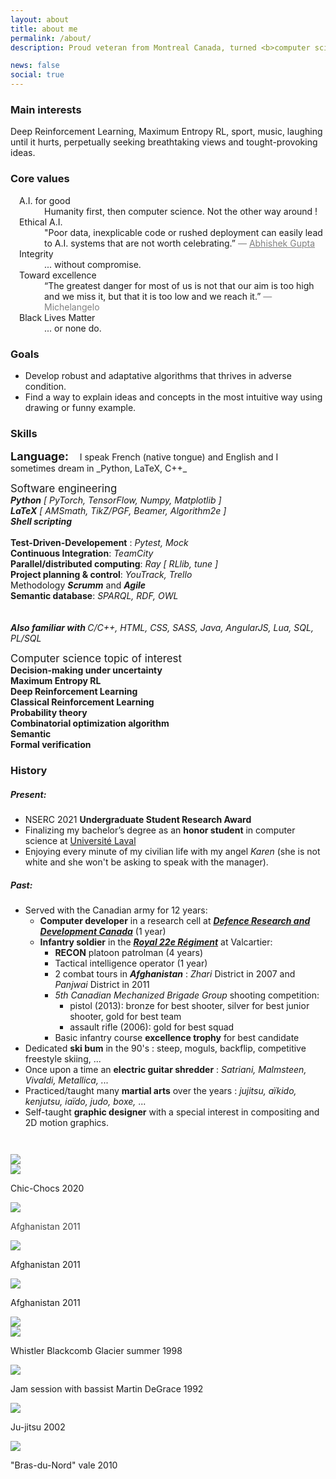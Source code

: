 ```yaml
---
layout: about
title: about me
permalink: /about/
description: Proud veteran from Montreal Canada, turned <b>computer scientist</b> and passionate about <b>A.I.</b>

news: false
social: true
---
```



### Main interests
Deep Reinforcement Learning, Maximum Entropy RL, sport, music, laughing until it hurts, perpetually seeking breathtaking views and tought-provoking ideas. 

### Core values

<dl style="padding-left: 1em; padding-right: 0em;" class="row">
  <dt class="col-md-3">A.I. for good</dt> <dd class="col-xl-9">
     Humanity first, then computer science. Not the other way around ! 
  </dd>
  <dt class="col-md-3">Ethical A.I.</dt> <dd class="col-xl-9">
    "Poor data, inexplicable code or rushed deployment can easily lead to A.I. systems that are not worth celebrating.”
    <span style="color: gray">― <a style="color: gray" href="https://atg-abhishek.github.io" target="_blank">Abhishek Gupta</a> 
    <!-- at the <a href="https://www.weforum.org" target="_blank">World Economic Forum</a> -->
    </span> 
  </dd>
  <dt class="col-md-3 border-md-bottom">Integrity</dt> <dd class="col-xl-9">
        ... without compromise.
  </dd>
  <dt class="col-md-3">Toward excellence</dt> <dd class="col-xl-9">
        <!-- 
        Better to set the bar too high and fail then setting it to low and succeed
        -->
        “The greatest danger for most of us is not that our aim is too high and we miss it, but that it is too low and we reach it.” 
        <span style="color: gray">― Michelangelo</span>
  </dd>
  <dt class="col-md-3">Black Lives Matter</dt> <dd class="col-xl-9">
        <!-- 
        Today, tomorrow and every day after that
        if it does not, then my life does not matter either
        -->
        ... or none do.
  </dd>
</dl>

<!-- 
<p style="text-align: center" class="font-weight-bold">
Ethical A.I.<br>
A.I. for good: Humanity fisrt, then computer science then profit or building cool stuff<br> 
Integrity & acountability<br>
Toward excellence: it's better to set the bar to high and fail then setting it to low and susceed<br>
Black Live Matter: today, tomorow and every day after that<br>
</p>
<blockquote class="text-center">
<p class="d-md-inline">"Poor data, inexplicable code or rushed deployment can easily lead to A.I. systems <br> that are not worth celebrating.”</p> 
<footer class="blockquote-footer"><cite title="Source Title"><a href="https://atg-abhishek.github.io" target="_blank">Abhishek Gupta</a></cite> at the <a href="https://www.weforum.org" target="_blank">World Economic Forum</a></footer>
</blockquote>
---
 -->


### Goals 
- Develop robust and adaptative algorithms that thrives in adverse condition.
- Find a way to explain ideas and concepts in the most intuitive way using drawing or funny example. 


### Skills

<span style="font-size: large; font-weight: bolder; border-bottom: none; margin-right: 0.75em;">
Language:
</span>
I speak French (native tongue) and English and I sometimes dream in _Python, LaTeX, C++_ 

<div style="padding-top: 1em;">
    <div class="card border-dark mb-3">
        <div class="card-header" style="font-size: larger;">
            Software engineering
        </div>
        <div class="card-body text-dark">
            <div class="container card-text">
                <div class="row ">
                    <div class="col text-sm-center">
                        <i><b>Python</b> [ PyTorch, TensorFlow, Numpy, Matplotlib ]</i> <br>
                        <i><b>LaTeX</b> [ AMSmath, TikZ/PGF, Beamer, Algorithm2e ]</i> <br>
                        <i><b>Shell scripting</b></i> <br>
                        <br>
                    </div>
                </div>
                <div class="row justify-content-center ">
                    <div class="col-md-6"> <b>Test-Driven-Developement</b> : <i>Pytest, Mock</i> </div>
                    <div class="col-md-6"> <b>Continuous Integration</b>: <i>TeamCity</i> </div>
                    <div class="col-md-6"> <b>Parallel/distributed computing</b>: <i>Ray [ RLlib, tune ]</i></div>
                    <div class="col-md-6"> <b>Project planning & control</b>: <i>YouTrack, Trello</i> </div>
                    <div class="col-md-6"> Methodology <i><b>Scrumm</b></i> and <i><b>Agile</b></i> </div>
                    <div class="col-md-6"> <b>Semantic database</b>: <i>SPARQL, RDF, OWL</i> </div>
                    <br><br>
                </div>
                <div class="row ">
                    <div class="col text-sm-center">
                        <i><b>Also familiar with </b> C/C++, HTML, CSS, SASS, Java, AngularJS, Lua, SQL, PL/SQL</i> <br>
                    </div>
                </div>
            </div>
        </div>
    </div>
</div>


<div style="padding-top: 1em;">
    <div class="card border-dark mb-3">
        <div class="card-header" style="font-size: larger;">
            Computer science topic of interest
        </div>
        <div class="card-body text-dark">
            <div class="container card-text" style="font-weight: bold">
                <div class="row justify-content-center">
                        <div class="col-md-6">Decision-making under uncertainty<br></div>
                        <div class="col-md-6"> Maximum Entropy RL </div>
                        <div class="col-md-6"> Deep Reinforcement Learning </div>
                        <div class="col-md-6"> Classical Reinforcement Learning </div>
                        <div class="col-md-6"> Probability theory </div>
                        <div class="col-md-6"> Combinatorial optimization algorithm </div>
                        <div class="col-md-6"> Semantic </div>
                        <div class="col-md-6"> Formal verification </div>
                </div>
            </div>
        </div>
    </div>
</div>



### History 
##### Present:
 * NSERC 2021 **Undergraduate Student Research Award**
 * Finalizing my bachelor’s degree as an **honor student** in computer science at <a href="https://www.ulaval.ca" target="_blank">Université Laval</a> 
 * Enjoying every minute of my civilian life with my angel _Karen_ (she is not white and she won't be asking to speak with the manager).

##### Past:
 * Served with the Canadian army for 12 years:
     * **Computer developer** in a research cell at [***Defence Research and Development Canada***](https://www.canada.ca/en/defence-research-development.html) (1 year)
     * **Infantry soldier** in the [***Royal 22e Régiment***](https://fr.wikipedia.org/wiki/Royal_22e_Régiment) at Valcartier:
        * **RECON** platoon patrolman (4 years)
        * Tactical intelligence operator (1 year)
        * 2 combat tours in ***Afghanistan*** : _Zhari_ District in 2007 and _Panjwai_ District in 2011 
        * _5th Canadian Mechanized Brigade Group_ shooting competition:
            * pistol (2013):  bronze for best shooter, silver for best junior shooter, gold for best team 
            * assault rifle (2006):  gold for best squad
        * Basic infantry course **excellence trophy** for best candidate    
 * Dedicated **ski bum** in the 90's : steep, moguls, backflip, competitive freestyle skiing, ...
 * Once upon a time an **electric guitar shredder** : _Satriani, Malmsteen, Vivaldi, Metallica, ..._
 * Practiced/taught many **martial arts** over the years : _jujitsu, aïkido, kenjutsu, iaïdo, judo, boxe,_ ...
 * Self-taught **graphic designer** with a special interest in compositing and 2D motion graphics.
 
<div id="carouselRedLeaderPictSlidesOnly" class="carousel slide carousel-fade " data-interval="5000" data-ride="carousel" style="padding-top: 2em;">
    <div class="carousel-inner z-depth-1">
        <div class="carousel-item active">
            <img class="d-block w-100 rounded"
                     src="{{ 'luc_work.jpg' | prepend: '/assets/img/history_pic/' | relative_url }}">
        </div>
        <div class="carousel-item ">
            <img class="d-block w-100 rounded"
                     src="{{ 'chicChoc_w_karen.jpg' | prepend: '/assets/img/history_pic/' | relative_url }}">
            <div class="carousel-caption d-none d-sm-block ">
                <p>Chic-Chocs 2020</p>
            </div>
        </div>
        <div class="carousel-item ">
            <img class="d-block w-100 rounded"
                     src="{{ 'chinook_landing.jpg' | prepend: '/assets/img/history_pic/' | relative_url }}">
            <div class="carousel-caption d-none d-sm-block " >
                <p style="opacity: 80%;">
                Afghanistan 2011</p>
            </div>
        </div>
        <div class="carousel-item ">
            <img class="d-block w-100 rounded"
                     src="{{ 'barbel_sunset.jpg' | prepend: '/assets/img/history_pic/' | relative_url }}">
            <div class="carousel-caption d-none d-sm-block ">
                <p>Afghanistan 2011</p>
            </div>
        </div>
        <!-- 
        <div class="carousel-item ">
            <img class="d-block w-100 rounded"
                     src="{{ 'afgh_pistol_train.jpg' | prepend: '/assets/img/history_pic/' | relative_url }}">
        </div>
        <div class="carousel-item ">
            <img class="d-block w-100 rounded"
                     src="{{ 'afg_sunset.jpg' | prepend: '/assets/img/history_pic/' | relative_url }}">
            <div class="carousel-caption d-none d-sm-block ">
                <p>Afghanistan 2011</p>
            </div>
        </div>
        -->
        <div class="carousel-item ">
            <img class="d-block w-100 rounded"
                     src="{{ 'op_extract.jpg' | prepend: '/assets/img/history_pic/' | relative_url }}">
            <div class="carousel-caption d-none d-sm-block ">
                <p>Afghanistan 2011</p>
            </div>
        </div>
        <div class="carousel-item ">
            <img class="d-block w-100 rounded"
                     src="{{ 'max_mag.jpg' | prepend: '/assets/img/history_pic/' | relative_url }}">
        </div>
        <div class="carousel-item ">
            <img class="d-block w-100 rounded"
                     src="{{ 'ski_bum_whistler.jpg' | prepend: '/assets/img/history_pic/' | relative_url }}">
            <div class="carousel-caption d-none d-sm-block aligh-left" >
                <p>Whistler Blackcomb Glacier summer 1998</p>
            </div>
        </div>
        <div class="carousel-item ">
            <img class="d-block w-100 rounded"
                     src="{{ 'guitar_shredder.jpg' | prepend: '/assets/img/history_pic/' | relative_url }}">
            <div class="carousel-caption d-none d-sm-block ">
                <p>Jam session with bassist Martin DeGrace 1992</p>
            </div>
        </div>
        <div class="carousel-item ">
            <img class="d-block w-100 rounded"
                     src="{{ 'jujitsu_train.jpg' | prepend: '/assets/img/history_pic/' | relative_url }}">
            <div class="carousel-caption d-none d-sm-block ">
                <p>Ju-jitsu 2002</p>
            </div>
        </div>
        <div class="carousel-item ">
            <img class="d-block w-100 rounded"
                     src="{{ 'valle_du_bras_du_nord.jpg' | prepend: '/assets/img/history_pic/' | relative_url }}">
            <div class="carousel-caption d-none d-sm-block ">
                <p>"Bras-du-Nord" vale 2010</p>
            </div>
        </div>
    </div>
</div>

